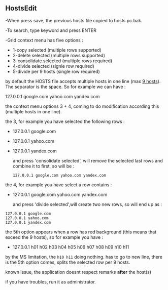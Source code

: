 HostsEdit
---------

-When press save, the previous hosts file copied to hosts.pc.bak.

-To search, type keyword and press ENTER

-Grid context menu has five options :
-	1-copy selected (multiple rows supported)
-	2-delete selected (multiple rows supported)
-	3-consolidate selected (multiple rows required)
-	4-divide selected (signle row required)
-	5-divide per 9 hosts (single row required)

by default the HOSTS file accepts multiple hosts in one line (max [9 hosts](https://superuser.com/a/932113)). The separator is the space. So for example we can have :

127.0.0.1 google.com yahoo.com yandex.com

the context menu options 3 + 4, coming to do modification according this (multiple hosts in one line).

the 3, for example you have selected the following rows :
-	127.0.0.1 google.com
-	127.0.0.1 yahoo.com
-	127.0.0.1 yandex.com

	and press 'consolidate selected', will remove the selected last rows and combine it to first, so will be :
	
	`127.0.0.1 google.com yahoo.com yandex.com`

the 4, for example you have select a row contains :
-	127.0.0.1 google.com yahoo.com yandex.com

	and press 'divide selected',will create two new rows, so will end up as :
```
127.0.0.1 google.com
127.0.0.1 yahoo.com
127.0.0.1 yandex.com
```
the 5th option appears when a row has red background (this means that exceed the 9 hosts), so for example you have :
- 127.0.0.1  h01 h02 h03 h04 h05 h06 h07 h08 h09 h10 h11

by the MS limitation, the `h10 h11` doing nothing. has to go to new line, there is the 5th option comes, splits the selected row per 9 hosts.


known issue, the application doesnt respect remarks **after** the host(s)

if you have troubles, run it as administrator.